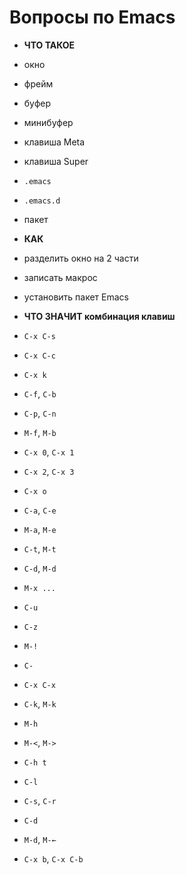 # Вопросы по Emacs

 - **ЧТО ТАКОЕ**
  - окно
  - фрейм
  - буфер
  - минибуфер
  - клавиша Meta
  - клавиша Super
  - `.emacs`
  - `.emacs.d`
  - пакет
  
 - **КАК**
  - разделить окно на 2 части
  - записать макрос
  - установить пакет Emacs
  
 - **ЧТО ЗНАЧИТ комбинация клавиш**
  - `C-x C-s`
  - `C-x C-c`
  - `C-x k`
  - `C-f`, `C-b`
  - `C-p`, `C-n`
  - `M-f`, `M-b`
  - `C-x 0`, `C-x 1`
  - `C-x 2`, `C-x 3`
  - `C-x o`
  - `C-a`, `C-e`
  - `M-a`, `M-e`
  - `C-t`, `M-t`
  - `C-d`, `M-d`
  - `M-x ...`
  - `C-u`
  - `C-z`
  - `M-!`
  - `C- ` 
  - `C-x C-x`
  - `C-k`, `M-k`
  - `M-h`
  - `M-<`, `M->`
  - `C-h t`
  - `C-l`
  - `C-s`, `C-r`
  - `C-d`
  - `M-d`, `M-←`
  - `C-x b`, `C-x C-b`


